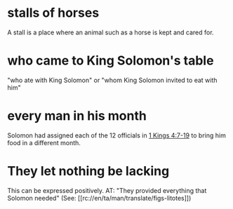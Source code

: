 # stalls of horses

A stall is a place where an animal such as a horse is kept and cared for.

# who came to King Solomon's table

"who ate with King Solomon" or "whom King Solomon invited to eat with him"

# every man in his month

Solomon had assigned each of the 12 officials in [1 Kings 4:7-19](./07.md) to bring him food in a different month.

# They let nothing be lacking

This can be expressed positively. AT: "They provided everything that Solomon needed" (See: [[rc://en/ta/man/translate/figs-litotes]])